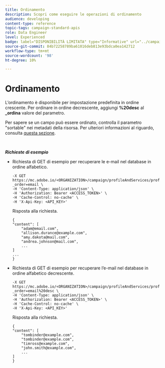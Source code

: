 ```yaml
---
title: Ordinamento
description: Scopri come eseguire le operazioni di ordinamento
audience: developing
content-type: reference
topic-tags: campaign-standard-apis
role: Data Engineer
level: Experienced
badge: label="DISPONIBILITÀ LIMITATA" type="Informative" url="../campaign-standard-migration-home.md" tooltip="Limitato agli utenti Campaign Standard migrati"
source-git-commit: 84b72258789ba61016deb813e93bdca0ea142712
workflow-type: tm+mt
source-wordcount: '98'
ht-degree: 10%

---
```


# Ordinamento

L’ordinamento è disponibile per impostazione predefinita in ordine crescente. Per ordinare in ordine decrescente, aggiungi **%20desc** al **_ordina** valore del parametro.

Per sapere se un campo può essere ordinato, controlla il parametro &quot;sortable&quot; nei metadati della risorsa. Per ulteriori informazioni al riguardo, consulta [questa sezione](metadata-mechanism.md).

<br/>

***Richieste di esempio***

* Richiesta di GET di esempio per recuperare le e-mail nel database in ordine alfabetico.

  ```
  -X GET https://mc.adobe.io/<ORGANIZATION>/campaign/profileAndServices/profile/email?_order=email \
  -H 'Content-Type: application/json' \
  -H 'Authorization: Bearer <ACCESS_TOKEN>' \
  -H 'Cache-Control: no-cache' \
  -H 'X-Api-Key: <API_KEY>'
  ```

  Risposta alla richiesta.

  ```
  {
  "content": [
      "adam@email.com",
      "allison.durance@example.com",
      "amy.dakota@mail.com",
      "andrea.johnson@mail.com",
      ...
  ]
  ...
  }
  ```

* Richiesta di GET di esempio per recuperare l’e-mail nel database in ordine alfabetico decrescente.

  ```
  -X GET https://mc.adobe.io/<ORGANIZATION>/campaign/profileAndServices/profile/email?_order=email%20desc \
  -H 'Content-Type: application/json' \
  -H 'Authorization: Bearer <ACCESS_TOKEN>' \
  -H 'Cache-Control: no-cache' \
  -H 'X-Api-Key: <API_KEY>'
  ```

  Risposta alla richiesta.

  ```
  {
  "content": [
      "tombinder@example.com",
      "tombinder@example.com",
      "timross@example.com",
      "john.smith@example.com",
      ...
  ]
  }
  ```
